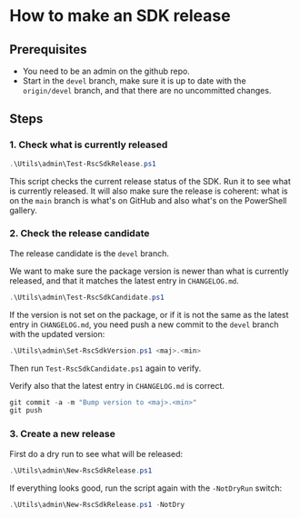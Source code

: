 # How to make an SDK release

## Prerequisites

- You need to be an admin on the github repo.
- Start in the `devel` branch, make sure it is up to date with
  the `origin/devel` branch, and that there are no uncommitted changes.

## Steps

### 1. Check what is currently released

```powershell
.\Utils\admin\Test-RscSdkRelease.ps1
```

This script checks the current
release status of the SDK. Run it to see what is currently released.
It will also make sure the release is coherent: what is on the `main`
branch is what's on GitHub and also what's on the PowerShell gallery.

### 2. Check the release candidate

The release candidate is the `devel` branch.

We want to make sure the package version is newer than what is currently
released, and that it matches the latest entry in `CHANGELOG.md`.

```powershell
.\Utils\admin\Test-RscSdkCandidate.ps1
```

If the version is not set on the package, or if it is not the same as the
latest entry in `CHANGELOG.md`, you need push a new commit to the `devel`
branch with the updated version:

```powershell
.\Utils\admin\Set-RscSdkVersion.ps1 <maj>.<min>
```

Then run `Test-RscSdkCandidate.ps1` again to verify.

Verify also that the latest entry in `CHANGELOG.md` is correct.

```powershell
git commit -a -m "Bump version to <maj>.<min>"
git push
```

### 3. Create a new release

First do a dry run to see what will be released:

```powershell
.\Utils\admin\New-RscSdkRelease.ps1
```

If everything looks good, run the script again with the `-NotDryRun` switch:

```powershell
.\Utils\admin\New-RscSdkRelease.ps1 -NotDry
```
